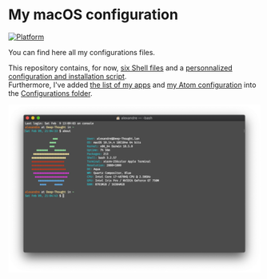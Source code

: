 # My macOS configuration
[![Platform][platform-badge]][platform-url]

You can find here all my configurations files.  

This repository contains, for now, [six Shell files](Configurations/Shell/Readme.md) and a [personnalized configuration and installation script](Installation%20script/).  
Furthermore, I've added [the list of my apps](Configurations/macApps.md) and [my Atom configuration](Configurations/Atom/Atom.md) into the [Configurations folder](Configurations/Readme.md).

![My config](https://github.com/Harchytekt/about/blob/master/about.png "My config")

[platform-badge]: https://badgen.net/badge//macOS?icon=apple
[platform-url]: https://www.apple.com/macos/
